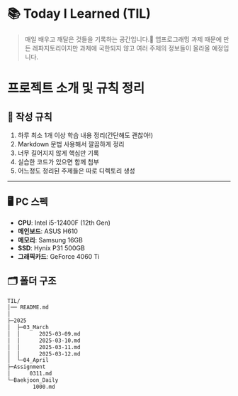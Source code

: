 # 📚 Today I Learned (TIL)
> 매일 배우고 깨달은 것들을 기록하는 공간입니다.💪
> 앱프로그래밍 과제 때문에 만든 레파지토리이지만 과제에 국한되지 않고 여러 주제의 정보들이 올라올 예정입니다.

# 프로젝트 소개 및 규칙 정리
## 📌 작성 규칙
1. 하루 최소 1개 이상 학습 내용 정리(간단해도 괜찮아!)
2. Markdown 문법 사용해서 깔끔하게 정리
3. 너무 길어지지 않게 핵심만 기록
4. 실습한 코드가 있으면 함께 첨부
5. 어느정도 정리된 주제들은 따로 디렉토리 생성
---
## 🖥️ PC 스펙
- **CPU**: Intel i5-12400F (12th Gen)
- **메인보드**: ASUS H610
- **메모리**: Samsung 16GB
- **SSD**: Hynix P31 500GB
- **그래픽카드**: GeForce 4060 Ti



## 🗂️ 폴더 구조

```bash
TIL/
│── README.md         
│
├─2025
│  ├─03_March
│  │      2025-03-09.md
│  │      2025-03-10.md
│  │      2025-03-11.md
│  │      2025-03-12.md
│  └─04_April
├─Assignment
│      0311.md
└─Baekjoon_Daily
        1000.md
